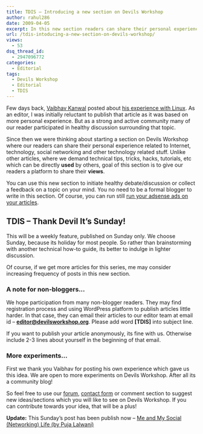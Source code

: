 ```yaml
---
title: TDIS – Introducing a new section on Devils Workshop
author: rahul286
date: 2009-04-05
excerpt: In this new section readers can share their personal experience related to Internet, technology, social networking and other technology related stuff. Unlike other articles, where we demand technical tips, tricks, hacks, tutorials, etc which can be directly “used” by others, goal of this section is to give our readers a platform to share their views.
url: /tdis-intoducing-a-new-section-on-devils-workshop/
views:
  - 53
dsq_thread_id:
  - 2947096772
categories:
  - Editorial
tags:
  - Devils Workshop
  - Editorial
  - TDIS
---
```

Few days back, <a href="http://www.callingallgeeks.org/" onclick="_gaq.push(['_trackEvent', 'outbound-article', 'http://www.callingallgeeks.org/', 'Vaibhav Kanwal']);" >Vaibhav Kanwal</a> posted about [his experience with Linux][1]. As an editor, I was initially reluctant to publish that article as it was based on more personal experience. But as a strong and active community many of our reader participated in healthy discussion surrounding that topic.

Since then we were thinking about starting a section on Devils Workshop where our readers can share their personal experience related to Internet, technology, social networking and other technology related stuff. Unlike other articles, where we demand technical tips, tricks, hacks, tutorials, etc which can be directly **used** by others, goal of this section is to give our readers a platform to share their **views**.

You can use this new section to initiate healthy debate/discussion or collect a feedback on a topic on your mind. You no need to be a formal blogger to write in this section. Of course, you can run still [run your adsense ads on your articles][2].

## TDIS &#8211; Thank Devil It&#8217;s Sunday!

This will be a weekly feature, published on Sunday only. We choose Sunday, because its holiday for most people. So rather than brainstorming with another technical how-to guide, its better to indulge in lighter discussion.

Of course, if we get more articles for this series, me may consider increasing frequency of posts in this new section.

### A note for non-bloggers&#8230;

We hope participation from many non-blogger readers. They may find registration process and using WordPress platform to publish articles little harder. In that case, they can email their articles to our editor team at email id &#8211; **editor@devilsworkshop.org**. Please add word **[TDIS]** into subject line.

If you want to publish your article anonymously, its fine with us. Otherwise include 2-3 lines about yourself in the beginning of that email.

### More experiments&#8230;

First we thank you Vaibhav for posting his own experience which gave us this idea. We are open to more experiments on Devils Workshop. After all its a community blog!

So feel free to use our [forum][3], [contact form][4] or comment section to suggest new ideas/sections which you will like to see on Devils Workshop. If you can contribute towards your idea, that will be a plus!

**Update:** This Sunday&#8217;s post has been publish now &#8211; <a title="Read  Me and My Social (Networking) Life (by Puja Lalwani)" rel="bookmark" href="http://devilsworkshop.org/../me-and-my-social-networking-life-by-puja-lalwani/">Me and My Social (Networking) Life (by Puja Lalwani)</a>

 [1]: http://devilsworkshop.org/why-linux-hates-me-and-vice-versa/
 [2]: http://devilsworkshop.org/join-dw/
 [3]: http://devilsworkshop.org/forum/
 [4]: http://devilsworkshop.org/contact/
